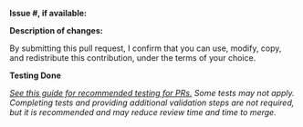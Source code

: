 **Issue #, if available:**

**Description of changes:**


By submitting this pull request, I confirm that you can use, modify, copy, and redistribute this contribution, under the terms of your choice.

<!-- If this is a security issue, please do not discuss on GitHub. Please report any suspected or confirmed security issues to AWS Security https://aws.amazon.com/security/vulnerability-reporting/ -->

**Testing Done**

<!-- Include information regarding the testing that was completed with this changes. Where applicable, include details steps to replicate. -->

*[See this guide for recommended testing for PRs.](https://github.com/awslabs/amazon-eks-ami/blob/master/CONTRIBUTING.md#testing-changes) Some tests may not apply. Completing tests and providing additional validation steps are not required, but it is recommended and may reduce review time and time to merge.*
